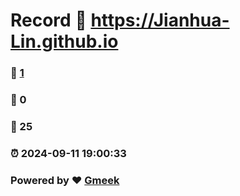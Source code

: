 # Record :link: https://Jianhua-Lin.github.io 
### :page_facing_up: [1](https://Jianhua-Lin.github.io/tag.html) 
### :speech_balloon: 0 
### :hibiscus: 25 
### :alarm_clock: 2024-09-11 19:00:33 
### Powered by :heart: [Gmeek](https://github.com/Meekdai/Gmeek)
